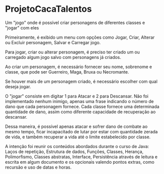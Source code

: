 # ProjetoCacaTalentos
Um "jogo" onde é possível criar personagens de diferentes classes e "jogar" com eles

Primeiramente, é exibido um menu com opções como Jogar, Criar, Alterar ou Excluir personagem, Salvar e Carregar jogo.

Para jogar, criar ou alterar personagem, é preciso ter criado um ou carregado algum jogo salvo com personagens já criados.

Ao criar um personagem, é necessário fornecer seu nome, sobrenome e classe, que pode ser Guerreiro, Maga, Bruxa ou Necromante.

Se houver mais de um personagem criado, é necessário escolher com qual deseja jogar.

O "jogar" consiste em digitar 1 para Atacar e 2 para Descansar. Não foi implementado nenhum inimigo, apenas uma frase indicando o número de dano que cada personagem fornece.
Cada classe fornece uma determinada quantidade de dano, assim como diferente capacidade de recuperação ao descansar.

Dessa maneira, é possível apenas atacar e sofrer dano de combate ao mesmo tempo, ficar incapacitado de lutar por estar com quantidade zerada de vida, e também recuperar a vida
até o limite estabelecido por classe.

A intenção foi reunir os conteúdos abordados durante o curso de Java: Laços de repetição, Estrutura de dados, Funções, Classes, Herança, Polimorfismo, Classes abstratas, 
Interface, Persistência através de leitura e escrita em algum documento e os opcionais valendo pontos extras, como recursão e uso de datas e horas.
